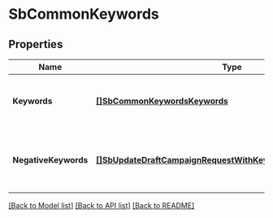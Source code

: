 # SbCommonKeywords

## Properties
Name | Type | Description | Notes
------------ | ------------- | ------------- | -------------
**Keywords** | [**[]SbCommonKeywordsKeywords**](SBCommonKeywords_keywords.md) | An array of keywords associated with the campaign. | [optional] [default to null]
**NegativeKeywords** | [**[]SbUpdateDraftCampaignRequestWithKeywordsNegativeKeywords**](SBUpdateDraftCampaignRequestWithKeywords_negativeKeywords.md) | An array of negative keywords associated with the campaign. | [optional] [default to null]

[[Back to Model list]](../README.md#documentation-for-models) [[Back to API list]](../README.md#documentation-for-api-endpoints) [[Back to README]](../README.md)

